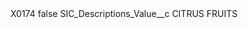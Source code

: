<?xml version="1.0" encoding="UTF-8"?>
<CustomMetadata xmlns="http://soap.sforce.com/2006/04/metadata" xmlns:xsi="http://www.w3.org/2001/XMLSchema-instance" xmlns:xsd="http://www.w3.org/2001/XMLSchema">
    <label>X0174</label>
    <protected>false</protected>
    <values>
        <field>SIC_Descriptions_Value__c</field>
        <value xsi:type="xsd:string">CITRUS FRUITS</value>
    </values>
</CustomMetadata>
